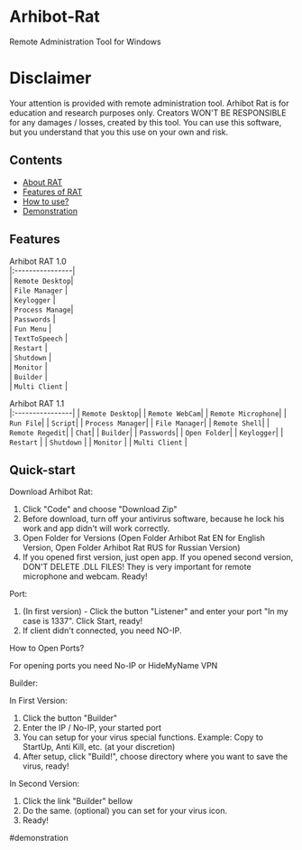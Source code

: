 # Arhibot-Rat

Remote Administration Tool for Windows


# Disclaimer
Your attention is provided with remote administration tool. Arhibot Rat is for education and research purposes only. Creators WON'T BE RESPONSIBLE for any damages / losses, created by this tool. You can use this software, but you understand that you this use on your own and risk.

## Contents
- [About RAT](#about-rat)
- [Features of RAT](#Features)
- [How to use?](#Quick-start)
- [Demonstration](#demonstration)

## Features

Arhibot RAT 1.0                         
|:----------------|              
| `Remote Desktop`|  
| `File Manager`  |  
| `Keylogger`     |  
| `Process Manage`|  
| `Passwords`     |  
| `Fun Menu`      |  
| `TextToSpeech`  |  
| `Restart`       |  
| `Shutdown`      |  
| `Monitor`       |  
| `Builder`       |             
| `Multi Client`  |

Arhibot RAT 1.1                 
|:----------------|
| `Remote Desktop`|
| `Remote WebCam`|
| `Remote Microphone`|
| `Run File`|
| `Script`|
| `Process Manager`|
| `File Manager`|
| `Remote Shell`|
| `Remote Regedit`|
| `Chat`|
| `Builder`|
| `Passwords`|
| `Open Folder`|
| `Keylogger`|
| `Restart`       |
| `Shutdown`      |
| `Monitor`       |
| `Multi Client`  |                     

## Quick-start
Download Arhibot Rat:

1. Click "Code" and choose "Download Zip"
2. Before download, turn off your antivirus software, because he lock his work and app didn't will work correctly.
3. Open Folder for Versions (Open Folder Arhibot Rat EN for English Version, Open Folder Arhibot Rat RUS for Russian Version)
4. If you opened first version, just open app. If you opened second version, DON'T DELETE .DLL FILES! They is very important for remote microphone and webcam.
Ready!

Port:
1. (In first version) - Click the button "Listener" and enter your port "In my case is 1337". Click Start, ready!
2. If client didn't connected, you need NO-IP.

How to Open Ports?

For opening ports you need No-IP or HideMyName VPN

Builder:

In First Version:
1. Click the button "Builder"
2. Enter the IP / No-IP, your started port
3. You can setup for your virus special functions. Example: Copy to StartUp, Anti Kill, etc. (at your discretion)
4. After setup, click "Build!", choose directory where you want to save the virus, ready!

In Second Version:
1. Click the link "Builder" bellow
2. Do the same. (optional) you can set for your virus icon.
3. Ready!

#demonstration
